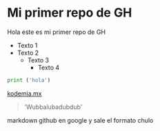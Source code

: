 # Mi primer repo de GH

Hola este es mi primer repo de GH 

- Texto 1
- Texto 2
    - Texto 3
        - Texto 4

```python
print ('hola')

```

[kodemia.mx](https://kodemia.mx)

> 'Wubbalubadubdub'

markdown github en google y sale el formato chulo

